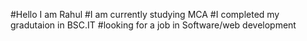 #Hello I am Rahul
#I am currently studying MCA
#I completed my gradutaion in BSC.IT
#looking for a job in Software/web development
